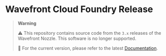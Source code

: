 # Wavefront Cloud Foundry Release
> **Warning** 
> 
> ⚠️ This repository contains source code from the `3.x` releases of the Wavefront Nozzle. This software is no longer supported.
> 
> 📗 For the current version, please refer to the latest [Documentation](https://docs.wavefront.com/tas_v4.html).
